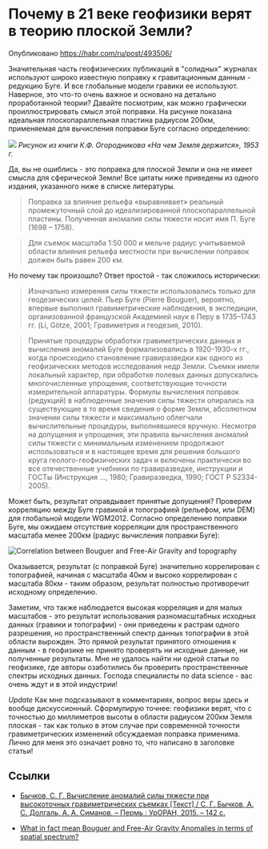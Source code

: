 # Почему в 21 веке геофизики верят в теорию плоской Земли?

Опубликовано https://habr.com/ru/post/493506/

Значительная часть геофизических публикаций в "солидных" журналах используют широко известную поправку к гравитационным данным - редукцию Буге. И все глобальные модели гравики ее используют. Наверное, это что-то очень важное и основано на детально проработанной теории? Давайте посмотрим, как можно графически проиллюстрировать смысл этой поправки. На рисунке показана идеальная плоскопараллельная пластина радиусом 200км, применяемая для вычисления поправки Буге согласно определению:

![](https://habrastorage.org/webt/fu/wu/tb/fuwutbqua3ibhoctmcsbnuhjfn0.jpeg)
*Рисунок из книги К.Ф. Огородникова «На чем Земля держится», 1953 г.*

<cut />

Да, вы не ошиблись - это поправка для плоской Земли и она не имеет смысла для сферической Земли! Все цитаты ниже приведены из одного издания, указанного ниже в списке литературы.

> Поправка за влияние рельефа «выравнивает» реальный промежуточный слой до идеализированной плоскопараллельной пластины. Полученная аномалия силы тяжести носит имя П. Буге (1698 – 1758).

> Для съемок масштаба 1:50 000 и мельче радиус учитываемой области влияния рельефа местности при вычислении поправок должен быть равен 200 км.

Но почему так произошло? Ответ простой - так сложилось исторически:

> Изначально измерения силы тяжести использовались только для геодезических целей. Пьер Буге (Pierre Bouguer), вероятно, впервые выполнил гравиметрические наблюдения, в экспедиции, организованной французской Академией наук в Перу в 1735–1743 гг. (Li, Götze, 2001; Гравиметрия и геодезия, 2010). 

> Принятые процедуры обработки гравиметрических данных и вычисления аномалий Буге формализовались в 1920-1930-х гг., когда происходило становление гравиразведки как одного из геофизических методов исследования недр Земли. Съемки имели локальный характер, при обработке полевых данных допускались многочисленные упрощения, соответствующие точности измерительной аппаратуры. Формулы вычисления поправок (редукций) в наблюденные значения силы тяжести опирались на существующие в то время сведения о форме Земли, абсолютном значении силы тяжести и максимально облегчали вычислительные процедуры, выполнявшиеся вручную. Несмотря на допущения и упрощения, эти правила вычисления аномалий силы тяжести с минимальным изменением продолжают использоваться и в настоящее время для решения большого круга геолого-геофизических задач и включены практически во все отечественные учебники по гравиразведке, инструкции и ГОСТы (Инструкция ..., 1980; Гравиразведка, 1990; ГОСТ Р 52334-2005). 

Может быть, результат оправдывает принятые допущения? Проверим корреляцию между Буге гравикой и топографией (рельефом, или DEM) для глобальной модели WGM2012. Согласно определению поправки Буге, мы ожидаем отсутствие корреляции для пространственного масштаба менее 200км (радиус вычисления поправки Буге):

![Correlation between Bouguer and Free-Air Gravity and topography](https://habrastorage.org/webt/rr/n2/xk/rrn2xkpckm4xm8ku3nx3ivorivm.jpeg)

Оказывается, результат (с поправкой Буге) значительно коррелирован с топографией, начиная с масштаба 40км и высоко коррелирован с масштаба 80км - таким образом, результат полностью противоречит исходному определению.

Заметим, что также наблюдается высокая корреляция и для малых масштабов - это результат использования разномасштабных исходных данных (гравики и топографии) - они приведены к растрам одного разрешения, но пространственный спектр данных топографии в этой области вырожден. Это прямой результат принятого отношения к данным - в геофизике не принято проверять ни исходные данные, ни полученные результаты. Мне не удалось найти ни одной статьи по геофизике, где авторы озаботились бы проверить пространственные спектры исходных данных. Господа специалисты по data science - вас очень ждут и в этой индустрии!

*Update* Как мне подсказывают в комментариях, вопрос веры здесь и вообще дискуссионный. Сформулирую точнее: геофизики верят, что с точностью до миллиметров высоты в области радиусом 200км Земля плоская - так как только в этом случае при современной точности гравиметрических изменений обсуждаемая поправка применима. Лично для меня это означает ровно то, что написано в заголовке статьи!

## Ссылки

 * [Бычков, С. Г. Вычисление аномалий силы тяжести при высокоточных
гравиметрических съемках [Текст] / С. Г. Бычков, А. С. Долгаль, А. А. Симанов. – Пермь : УрОРАН, 2015. – 142 с.](http://www.geokniga.org/bookfiles/geokniga-vychislenie-anomaliy-sily-tyazhesti-pri-vysokotochnyh-gravimetricheskih-semkah.pdf)

 * [What in fact mean Bouguer and Free-Air Gravity Anomalies in terms of spatial spectrum?
](https://www.linkedin.com/pulse/todo-what-fact-mean-bouguer-free-air-gravity-terms-alexey-pechnikov/)